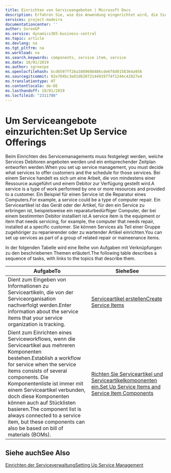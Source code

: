 ```yaml
---
title: Einrichten von Serviceangeboten | Microsoft Docs
description: Erfahren Sie, wie die Anwendung eingerichtet wird, die Sie Ihren Debitoren anbieten.
services: project-madeira
documentationcenter: ''
author: SorenGP
ms.service: dynamics365-business-central
ms.topic: article
ms.devlang: na
ms.tgt_pltfrm: na
ms.workload: na
ms.search.keywords: components, service item, service
ms.date: 10/01/2019
ms.author: sgroespe
ms.openlocfilehash: bcd6597ff26a3889608486cde6f8d0158364a956
ms.sourcegitcommit: 02e704bc3e01d62072144919774f1244c42827e4
ms.translationtype: HT
ms.contentlocale: de-DE
ms.lasthandoff: 10/01/2019
ms.locfileid: "2311788"
---
```

# <a name="set-up-service-offerings"></a><span data-ttu-id="e2899-103">Um Serviceangebote einzurichten:</span><span class="sxs-lookup"><span data-stu-id="e2899-103">Set Up Service Offerings</span></span>
<span data-ttu-id="e2899-104">Beim Einrichten des Servicemanagements muss festgelegt werden, welche Services Debitoren angeboten werden und ein entsprechender Zeitplan entworfen werden.</span><span class="sxs-lookup"><span data-stu-id="e2899-104">When you set up service management, you must decide what services to offer customers and the schedule for those services.</span></span> <span data-ttu-id="e2899-105">Bei einem Service handelt es sich um eine Arbeit, die von mindestens einer Ressource ausgeführt und einem Debitor zur Verfügung gestellt wird.</span><span class="sxs-lookup"><span data-stu-id="e2899-105">A service is a type of work performed by one or more resources and provided to a customer.</span></span> <span data-ttu-id="e2899-106">Ein Beispiel für einen Service ist die Reparatur eines Computers.</span><span class="sxs-lookup"><span data-stu-id="e2899-106">For example, a service could be a type of computer repair.</span></span> <span data-ttu-id="e2899-107">Ein Serviceartikel ist das Gerät oder der Artikel, für den ein Service zu erbringen ist, beispielsweise ein reparaturbedürftiger Computer, der bei einem bestimmten Debitor installiert ist.</span><span class="sxs-lookup"><span data-stu-id="e2899-107">A service item is the equipment or item that needs servicing, for example, the computer that needs repair, installed at a specific customer.</span></span> <span data-ttu-id="e2899-108">Sie können Services als Teil einer Gruppe zugehöriger zu reparierender oder zu wartender Artikel einrichten.</span><span class="sxs-lookup"><span data-stu-id="e2899-108">You can set up services as part of a group of related repair or maineenance items.</span></span>  
  
<span data-ttu-id="e2899-109">In der folgenden Tabelle wird eine Reihe von Aufgaben mit Verknüpfungen zu den beschriebenen Themen erläutert.</span><span class="sxs-lookup"><span data-stu-id="e2899-109">The following table describes a sequence of tasks, with links to the topics that describe them.</span></span>  
  
|<span data-ttu-id="e2899-110">**Aufgabe**</span><span class="sxs-lookup"><span data-stu-id="e2899-110">**To**</span></span>|<span data-ttu-id="e2899-111">**Siehe**</span><span class="sxs-lookup"><span data-stu-id="e2899-111">**See**</span></span>|  
|------------|-------------|  
|<span data-ttu-id="e2899-112">Dient zum Eingeben von Informationen zu Serviceartikeln, die von der Serviceorganisation nachverfolgt werden.</span><span class="sxs-lookup"><span data-stu-id="e2899-112">Enter information about the service items that your service organization is tracking.</span></span>|[<span data-ttu-id="e2899-113">Serviceartikel erstellen</span><span class="sxs-lookup"><span data-stu-id="e2899-113">Create Service Items</span></span>](service-how-to-create-service-items.md)|  
|<span data-ttu-id="e2899-114">Dient zum Einrichten eines Serviceworkflows, wenn die Serviceartikel aus mehreren Komponenten bestehen.</span><span class="sxs-lookup"><span data-stu-id="e2899-114">Establish a workflow for service when the service items consists of several components.</span></span> <span data-ttu-id="e2899-115">Die Komponentenliste ist immer mit einem Serviceartikel verbunden, doch diese Komponenten können auch auf Stücklisten basieren.</span><span class="sxs-lookup"><span data-stu-id="e2899-115">The component list is always connected to a service item, but these components can also be based on bill of materials (BOMs).</span></span>|[<span data-ttu-id="e2899-116">Richten Sie Serviceartikel und Serviceartikelkomponenten ein.</span><span class="sxs-lookup"><span data-stu-id="e2899-116">Set Up Service Items and Service Item Components</span></span>](service-how-setup-service-items.md)|  
  
## <a name="see-also"></a><span data-ttu-id="e2899-117">Siehe auch</span><span class="sxs-lookup"><span data-stu-id="e2899-117">See Also</span></span>  
[<span data-ttu-id="e2899-118">Einrichten der Serviceverwaltung</span><span class="sxs-lookup"><span data-stu-id="e2899-118">Setting Up Service Management</span></span>](service-setup-service.md)   